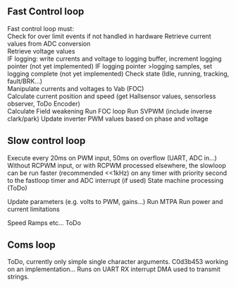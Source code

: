 ## Fast Control loop
Fast control loop must:  
Check for over limit events if not handled in hardware
Retrieve current values from ADC conversion  
Retrieve voltage values  
  IF logging: write currents and voltage to logging buffer, increment logging pointer  (not yet implemented)
  IF logging pointer >logging samples, set logging complete (not yet implemented)
Check state (Idle, running, tracking, fault/BRK...)  
Manipulate currents and voltages to Vab (FOC)  
Calculate current position and speed (get Hallsensor values, sensorless observer, ToDo Encoder)  
Calculate Field weakening
Run FOC loop
Run SVPWM (include inverse clark/park)
Update inverter PWM values based on phase and voltage  

## Slow control loop
Execute every 20ms on PWM input, 50ms on overflow (UART, ADC in...)
Without RCPWM input, or with RCPWM processed elsewhere, the slowloop can be run faster (recommended <<1kHz) on any timer with priority second to the fastloop timer and ADC interrupt (if used)
State machine processing (ToDo)

Update parameters (e.g. volts to PWM, gains...)
Run MTPA
Run power and current limitations

Speed Ramps etc... ToDo


## Coms loop

ToDo, currently only simple single character arguments. C0d3b453 working on an implementation...
Runs on UART RX interrupt
DMA used to transmit strings.

